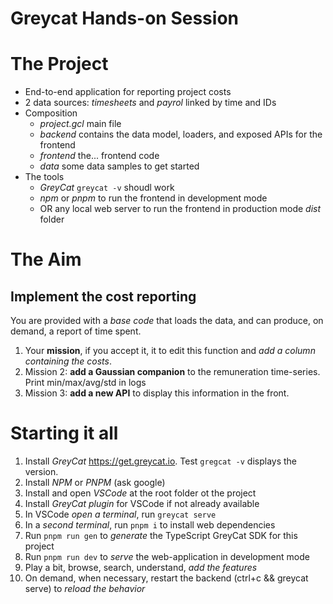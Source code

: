 # Greycat Hands-on Session


# The Project

- End-to-end application for reporting project costs
- 2 data sources: *timesheets* and *payrol* linked by time and IDs
- Composition
    - *project.gcl* main file
    - *backend* contains the data model, loaders, and exposed APIs for the frontend
    - *frontend* the... frontend code
    - *data* some data samples to get started
- The tools
    - *GreyCat* `greycat -v` shoudl work
    - *npm* or *pnpm* to run the frontend in development mode
    - OR any local web server to run the frontend in production mode *dist* folder


# The Aim

## **Implement the cost reporting**
You are provided with a *base code* that loads the data, and can produce, on demand, a report of time spent.

1. Your **mission**, if you accept it, it to edit this function and *add a column containing the costs*.
2. Mission 2: **add a Gaussian companion** to the remuneration time-series. Print min/max/avg/std in logs
3. Mission 3: **add a new API** to display this information in the front.


# **Starting it all**   

1. Install *GreyCat* https://get.greycat.io. Test `gregcat -v` displays the version.
2. Install *NPM* or *PNPM* (ask google)
3. Install and open *VSCode* at the root folder ot the project
4. Install *GreyCat plugin* for VSCode if not already available
5. In VSCode *open a terminal*, run `greycat serve`
6. In a *second terminal*, run `pnpm i` to install web dependencies
7. Run `pnpm run gen` to *generate* the TypeScript GreyCat SDK for this project
8. Run `pnpm run dev` to *serve* the web-application in development mode
9. Play a bit, browse, search, understand, *add the features*
10. On demand, when necessary, restart the backend (ctrl+c && greycat serve) to *reload the behavior*